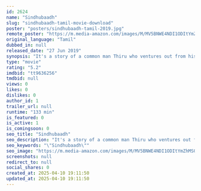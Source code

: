 ```yaml
---
id: 2624
name: "Sindhubaadh"
slug: "sindhubaadh-tamil-movie-download"
poster: "posters/sindhubaadh-tamil-2019.jpg"
remote_poster: "https://m.media-amazon.com/images/M/MV5BNWE4NDI1ODItYmZhMS00MTdkLTllY2MtZTI4ODRkNzJmNTJhXkEyXkFqcGdeQXVyMTEzNzg0Mjkx._V1_SX300.jpg"
original_language: "Tamil"
dubbed_in: null
released_date: "27 Jun 2019"
synopsis: "It's a story of a common man Thiru who ventures out from his comfort zone looking to make money and becomes Sindhubaadh."
type: "movie"
rating: "5.2"
imdbid: "tt9636256"
tmdbid: null
views: 0
likes: 0
dislikes: 0
author_id: 1
trailer_url: null
runtime: "133 min"
is_featured: 0
is_active: 1
is_comingsoon: 0
seo_title: "Sindhubaadh"
seo_description: "It's a story of a common man Thiru who ventures out from his comfort zone looking to make money and becomes Sindhubaadh."
seo_keywords: "\"Sindhubaadh\""
seo_image: "https://m.media-amazon.com/images/M/MV5BNWE4NDI1ODItYmZhMS00MTdkLTllY2MtZTI4ODRkNzJmNTJhXkEyXkFqcGdeQXVyMTEzNzg0Mjkx._V1_SX300.jpg"
screenshots: null
redirect_to: null
social_shares: 0
created_at: 2025-04-10 19:11:50
updated_at: 2025-04-10 19:11:50
---
```


